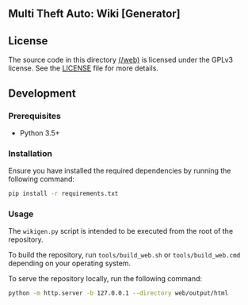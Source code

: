 ## Multi Theft Auto: Wiki [Generator]

## License

The source code in this directory [(/web)](/web) is licensed under the GPLv3 license. See the [LICENSE](./LICENSE) file for more details.

## Development

### Prerequisites

- Python 3.5+

### Installation

Ensure you have installed the required dependencies by running the following command:

```bash
pip install -r requirements.txt
```

### Usage

The `wikigen.py` script is intended to be executed from the root of the repository.

To build the repository, run `tools/build_web.sh` or `tools/build_web.cmd` depending on your operating system.

To serve the repository locally, run the following command:

```bash
python -m http.server -b 127.0.0.1 --directory web/output/html
```
